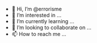 - 👋 Hi, I’m @errorisme
- 👀 I’m interested in ...
- 🌱 I’m currently learning ...
- 💞️ I’m looking to collaborate on ...
- 📫 How to reach me ...

<!---
errorisme/errorisme is a ✨ special ✨ repository because its `README.md` (this file) appears on your GitHub profile.
You can click the Preview link to take a look at your changes.
--->
